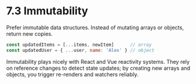 # 7.3 Immutability
Prefer immutable data structures. Instead of mutating arrays or objects, return new copies.

```js
const updatedItems = [...items, newItem]      // array
const updatedUser = { ...user, name: 'Alex' } // object
```

Immutability plays nicely with React and Vue reactivity systems.
They rely on reference changes to detect state updates; by creating new arrays and objects, you trigger re-renders and watchers reliably.

